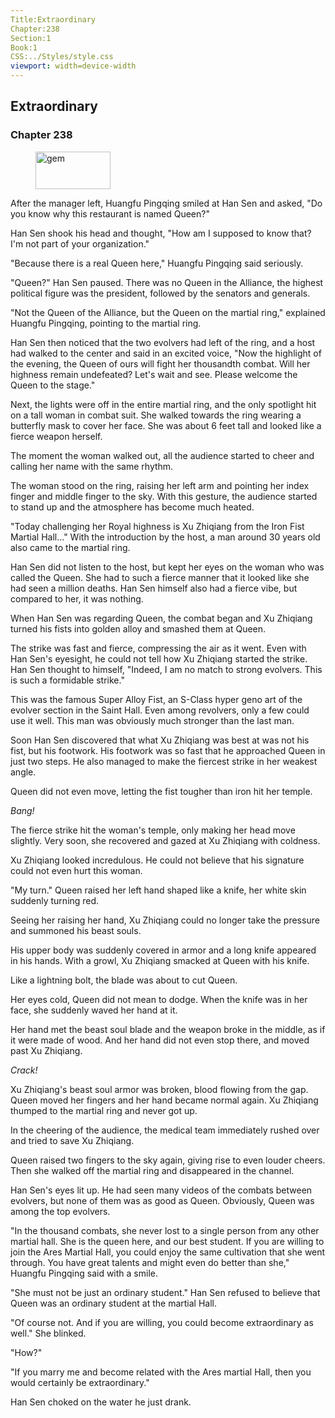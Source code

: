 ```yaml
---
Title:Extraordinary 
Chapter:238 
Section:1 
Book:1 
CSS:../Styles/style.css 
viewport: width=device-width
---
```

  
## Extraordinary
### Chapter 238
  
<figure>
	<img src="../Images/gem.gif" alt="gem" id="gem" width="120" height="60" />
</figure>
  

  
After the manager left, Huangfu Pingqing smiled at Han Sen and asked, "Do you know why this restaurant is named Queen?"

Han Sen shook his head and thought, "How am I supposed to know that? I'm not part of your organization."

"Because there is a real Queen here," Huangfu Pingqing said seriously.

"Queen?" Han Sen paused. There was no Queen in the Alliance, the highest political figure was the president, followed by the senators and generals.

"Not the Queen of the Alliance, but the Queen on the martial ring," explained Huangfu Pingqing, pointing to the martial ring.

Han Sen then noticed that the two evolvers had left of the ring, and a host had walked to the center and said in an excited voice, "Now the highlight of the evening, the Queen of ours will fight her thousandth combat. Will her highness remain undefeated? Let's wait and see. Please welcome the Queen to the stage."

Next, the lights were off in the entire martial ring, and the only spotlight hit on a tall woman in combat suit. She walked towards the ring wearing a butterfly mask to cover her face. She was about 6 feet tall and looked like a fierce weapon herself.

The moment the woman walked out, all the audience started to cheer and calling her name with the same rhythm.

The woman stood on the ring, raising her left arm and pointing her index finger and middle finger to the sky. With this gesture, the audience started to stand up and the atmosphere has become much heated.

"Today challenging her Royal highness is Xu Zhiqiang from the Iron Fist Martial Hall…" With the introduction by the host, a man around 30 years old also came to the martial ring.

Han Sen did not listen to the host, but kept her eyes on the woman who was called the Queen. She had to such a fierce manner that it looked like she had seen a million deaths. Han Sen himself also had a fierce vibe, but compared to her, it was nothing.

When Han Sen was regarding Queen, the combat began and Xu Zhiqiang turned his fists into golden alloy and smashed them at Queen.

The strike was fast and fierce, compressing the air as it went. Even with Han Sen's eyesight, he could not tell how Xu Zhiqiang started the strike. Han Sen thought to himself, "Indeed, I am no match to strong evolvers. This is such a formidable strike."

This was the famous Super Alloy Fist, an S-Class hyper geno art of the evolver section in the Saint Hall. Even among revolvers, only a few could use it well. This man was obviously much stronger than the last man.

Soon Han Sen discovered that what Xu Zhiqiang was best at was not his fist, but his footwork. His footwork was so fast that he approached Queen in just two steps. He also managed to make the fiercest strike in her weakest angle.

Queen did not even move, letting the fist tougher than iron hit her temple.

*Bang!*

The fierce strike hit the woman's temple, only making her head move slightly. Very soon, she recovered and gazed at Xu Zhiqiang with coldness.

Xu Zhiqiang looked incredulous. He could not believe that his signature could not even hurt this woman.

"My turn." Queen raised her left hand shaped like a knife, her white skin suddenly turning red.

Seeing her raising her hand, Xu Zhiqiang could no longer take the pressure and summoned his beast souls.

His upper body was suddenly covered in armor and a long knife appeared in his hands. With a growl, Xu Zhiqiang smacked at Queen with his knife.

Like a lightning bolt, the blade was about to cut Queen.

Her eyes cold, Queen did not mean to dodge. When the knife was in her face, she suddenly waved her hand at it.

Her hand met the beast soul blade and the weapon broke in the middle, as if it were made of wood. And her hand did not even stop there, and moved past Xu Zhiqiang.

*Crack!*

Xu Zhiqiang's beast soul armor was broken, blood flowing from the gap. Queen moved her fingers and her hand became normal again. Xu Zhiqiang thumped to the martial ring and never got up.

In the cheering of the audience, the medical team immediately rushed over and tried to save Xu Zhiqiang.

Queen raised two fingers to the sky again, giving rise to even louder cheers. Then she walked off the martial ring and disappeared in the channel.

Han Sen's eyes lit up. He had seen many videos of the combats between evolvers, but none of them was as good as Queen. Obviously, Queen was among the top evolvers.

"In the thousand combats, she never lost to a single person from any other martial hall. She is the queen here, and our best student. If you are willing to join the Ares Martial Hall, you could enjoy the same cultivation that she went through. You have great talents and might even do better than she," Huangfu Pingqing said with a smile.

"She must not be just an ordinary student." Han Sen refused to believe that Queen was an ordinary student at the martial Hall.

"Of course not. And if you are willing, you could become extraordinary as well." She blinked.

"How?"

"If you marry me and become related with the Ares martial Hall, then you would certainly be extraordinary."

Han Sen choked on the water he just drank.